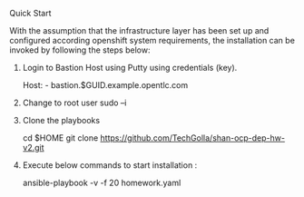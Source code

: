 
Quick Start

With the assumption that the infrastructure layer has been set up and configured according openshift system requirements, the installation can be invoked by following the steps below:

1.	Login to Bastion Host using Putty using credentials (key).

    Host: - bastion.$GUID.example.opentlc.com

2.	Change to root user
    sudo –i

3.	Clone the playbooks

    cd $HOME
    git clone https://github.com/TechGolla/shan-ocp-dep-hw-v2.git

4.	Execute below commands to start installation :

    ansible-playbook -v -f 20 homework.yaml
